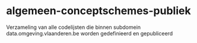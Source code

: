 # algemeen-conceptschemes-publiek
Verzameling van alle codelijsten die binnen subdomein data.omgeving.vlaanderen.be worden gedefinieerd en gepubliceerd
